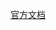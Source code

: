 [官方文档](https://dev.epicgames.com/documentation/en-us/unreal-engine/unreal-engine-5-4-documentation?application_version=5.4)